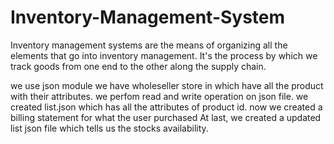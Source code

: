 # Inventory-Management-System
Inventory management systems are the means of organizing all the elements that go into inventory management. It's the process by which we track goods from one end to the other along the supply chain. 

we use json module
we have wholeseller store in which have all the product with their attributes.
we perfom read and write operation on json file.
we created list.json which has all the attributes of product id.
now we created a billing statement for what the user purchased
At last, we created a updated list json file which tells us the stocks availability.
